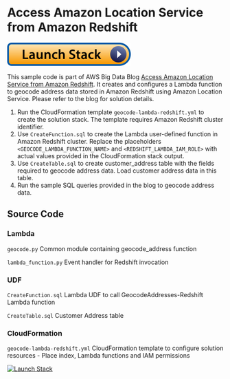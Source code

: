 # Access Amazon Location Service from Amazon Redshift

[![Launch Stack](../images/launch-stack.svg)](https://console.aws.amazon.com/cloudformation/home#/stacks/quickcreate?templateUrl=https://amazon-location-service-lambda-udf.s3.amazonaws.com/geocode-lambda-redshift.yml)

This sample code is part of AWS Big Data Blog [Access Amazon Location Service from Amazon Redshift](https://aws.amazon.com/blogs/big-data/access-amazon-location-service-from-amazon-redshift/). It creates and configures a Lambda function to geocode address data stored in Amazon Redshift using Amazon Location Service. Please refer to the blog for solution details.

1. Run the CloudFormation template `geocode-lambda-redshift.yml` to create the solution stack. The template requires Amazon Redshift cluster identifier.
2. Use `CreateFunction.sql` to create the Lambda user-defined function in Amazon Redshift cluster. Replace the placeholders `<GEOCODE_LAMBDA_FUNCTION_NAME>` and `<REDSHIFT_LAMBDA_IAM_ROLE>` with actual values provided in the CloudFormation stack output.
3. Use `CreateTable.sql` to create customer_address table with the fields required to geocode address data. Load customer address data in this table.
4. Run the sample SQL queries provided in the blog to geocode address data.

## Source Code
### Lambda
`geocode.py`
    Common module containing geocode_address function
    
`lambda_function.py`
    Event handler for Redshift invocation

### UDF
`CreateFunction.sql`
    Lambda UDF to call GeocodeAddresses-Redshift Lambda function

`CreateTable.sql`
    Customer Address table

### CloudFormation
`geocode-lambda-redshift.yml`
    CloudFormation template to configure solution resources - Place index, Lambda functions and IAM permissions

[![Launch Stack](https://d2908q01vomqb2.cloudfront.net/f1f836cb4ea6efb2a0b1b99f41ad8b103eff4b59/2017/02/10/launchstack.png)](https://console.aws.amazon.com/cloudformation/home#/stacks/quickcreate?templateUrl=https://amazon-location-service-lambda-udf.s3.amazonaws.com/geocode-lambda-redshift.yml)
